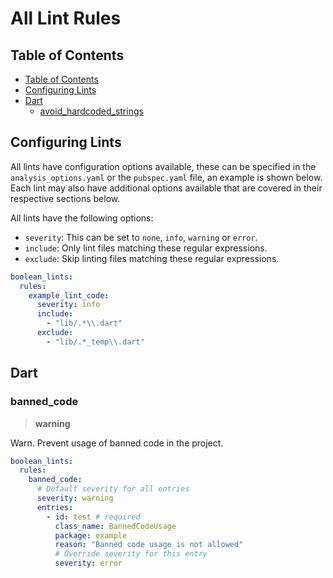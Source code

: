 <!-- omit from toc -->
# All Lint Rules

## Table of Contents

- [Table of Contents](#table-of-contents)
- [Configuring Lints](#configuring-lints)
- [Dart](#dart)
  - [avoid\_hardcoded\_strings](#avoid_hardcoded_strings)

## Configuring Lints

All lints have configuration options available, these can be specified in the `analysis_options.yaml`
or the `pubspec.yaml` file, an example is shown below. Each lint may also have additional options
available that are covered in their respective sections below.

All lints have the following options:

- `severity`: This can be set to `none`, `info`, `warning` or `error`.
- `include`: Only lint files matching these regular expressions.
- `exclude`: Skip linting files matching these regular expressions.

```yaml
boolean_lints:
  rules:
    example_lint_code:
      severity: info
      include:
        - "lib/.*\\.dart"
      exclude:
        - "lib/.*_temp\\.dart"
```

## Dart

### banned_code

> **warning**

Warn. Prevent usage of banned code in the project.

```yaml
boolean_lints:
  rules:
    banned_code:
      # Default severity for all entries
      severity: warning
      entries:
        - id: test # required
          class_name: BannedCodeUsage
          package: example
          reason: "Banned code usage is not allowed"
          # Override severity for this entry
          severity: error
```

<!-- Disabled -->

<!-- ### avoid_hardcoded_strings

> **info * 🛠**

Info. Avoid hardcoding strings. Use a localization package or append ".hardcoded" to the string to suppress this message.
This lint is designed for `flutter_localizations` from the Flutter SDK.

```yaml
boolean_lints:
  rules:
    avoid_hardcoded_strings:
      minimum_length: 0
      severity: info
```

**Good**:

```dart
final title = AppLocalizations.of(context).appTitle;
// .hardcoded extension not included, see example for source
final title = 'My App'.hardcoded;
```

**Bad**:

```dart
final title = 'My App'; // LINT
``` -->
